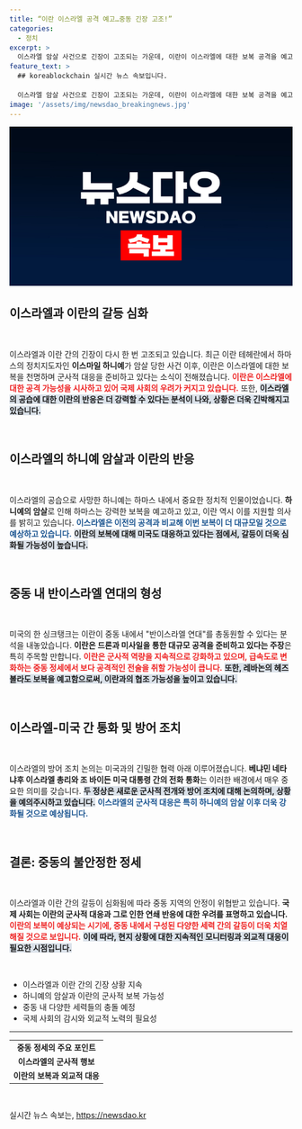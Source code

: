 ```yaml
---
title: “이란 이스라엘 공격 예고…중동 긴장 고조!”
categories:
  - 정치
excerpt: >
  이스라엘 암살 사건으로 긴장이 고조되는 가운데, 이란이 이스라엘에 대한 보복 공격을 예고했습니다. 전문가들은 이란이 중동 전역의 무장세력을 동원해 대규모 공습을 감행할 가능성을 경고하고 있습니다.
feature_text: >
  ## koreablockchain 실시간 뉴스 속보입니다.

  이스라엘 암살 사건으로 긴장이 고조되는 가운데, 이란이 이스라엘에 대한 보복 공격을 예고했습니다. 전문가들은 이란이 중동 전역의 무장세력을 동원해 대규모 공습을 감행할 가능성을 경고하고 있습니다.
image: '/assets/img/newsdao_breakingnews.jpg'
---
```


<p><img src="/assets/img/newsdao_breakingnews.jpg" alt="koreablockchain 속보" /></p>

<h2 data-ke-size="size26">이스라엘과 이란의 갈등 심화</h2>

<p data-ke-size="size16">&nbsp;</p>

<p>이스라엘과 이란 간의 긴장이 다시 한 번 고조되고 있습니다. 최근 이란 테헤란에서 하마스의 정치지도자인 <b>이스마일 하니예</b>가 암살 당한 사건 이후, 이란은 이스라엘에 대한 보복을 천명하며 군사적 대응을 준비하고 있다는 소식이 전해졌습니다. <b><span style="color: #ee2323;">이란은 이스라엘에 대한 공격 가능성을 시사하고 있어 국제 사회의 우려가 커지고 있습니다.</span></b> 또한, <b><span style="background-color: #21538527;">이스라엘의 공습에 대한 이란의 반응은 더 강력할 수 있다는 분석이 나와, 상황은 더욱 긴박해지고 있습니다.</span></b></p>

<p data-ke-size="size16">&nbsp;</p>

<h2 data-ke-size="size26">이스라엘의 하니예 암살과 이란의 반응</h2>

<p data-ke-size="size16">&nbsp;</p>

<p>이스라엘의 공습으로 사망한 하니예는 하마스 내에서 중요한 정치적 인물이었습니다. <b>하니예의 암살</b>로 인해 하마스는 강력한 보복을 예고하고 있고, 이란 역시 이를 지원할 의사를 밝히고 있습니다. <b><span style="color: #1a5490;">이스라엘은 이전의 공격과 비교해 이번 보복이 더 대규모일 것으로 예상하고 있습니다.</span></b> <b><span style="background-color: #21538527;">이란의 보복에 대해 미국도 대응하고 있다는 점에서, 갈등이 더욱 심화될 가능성이 높습니다.</span></b></p>

<p data-ke-size="size16">&nbsp;</p>

<h2 data-ke-size="size26">중동 내 반이스라엘 연대의 형성</h2>

<p data-ke-size="size16">&nbsp;</p>

<p>미국의 한 싱크탱크는 이란이 중동 내에서 "반이스라엘 연대"를 총동원할 수 있다는 분석을 내놓았습니다. <b>이란은 드론과 미사일을 통한 대규모 공격을 준비하고 있다는 주장</b>은 특히 주목할 만합니다. <b><span style="color: #ee2323;">이란은 군사적 역량을 지속적으로 강화하고 있으며, 급속도로 변화하는 중동 정세에서 보다 공격적인 전술을 취할 가능성이 큽니다.</span></b> <b><span style="background-color: #21538527;">또한, 레바논의 헤즈볼라도 보복을 예고함으로써, 이란과의 협조 가능성을 높이고 있습니다.</span></b></p>

<p data-ke-size="size16">&nbsp;</p>

<h2 data-ke-size="size26">이스라엘-미국 간 통화 및 방어 조치</h2>

<p data-ke-size="size16">&nbsp;</p>

<p>이스라엘의 방어 조치 논의는 미국과의 긴밀한 협력 아래 이루어졌습니다. <b>베냐민 네타냐후 이스라엘 총리와 조 바이든 미국 대통령 간의 전화 통화</b>는 이러한 배경에서 매우 중요한 의미를 갖습니다. <b><span style="background-color: #21538527;">두 정상은 새로운 군사적 전개와 방어 조치에 대해 논의하며, 상황을 예의주시하고 있습니다.</span></b> <b><span style="color: #1a5490;">이스라엘의 군사적 대응은 특히 하니예의 암살 이후 더욱 강화될 것으로 예상됩니다.</span></b></p>

<p data-ke-size="size16">&nbsp;</p>

<h2 data-ke-size="size26">결론: 중동의 불안정한 정세</h2>

<p data-ke-size="size16">&nbsp;</p>

<p>이스라엘과 이란 간의 갈등이 심화됨에 따라 중동 지역의 안정이 위협받고 있습니다. <b>국제 사회는 이란의 군사적 대응과 그로 인한 연쇄 반응에 대한 우려를 표명하고 있습니다.</b> <b><span style="color: #ee2323;">이란의 보복이 예상되는 시기에, 중동 내에서 구성된 다양한 세력 간의 갈등이 더욱 치열해질 것으로 보입니다.</span></b> <b><span style="background-color: #21538527;">이에 따라, 현지 상황에 대한 지속적인 모니터링과 외교적 대응이 필요한 시점입니다.</span></b></p>

<p data-ke-size="size16">&nbsp;</p>

<ul>
    <li>이스라엘과 이란 간의 긴장 상황 지속</li>
    <li>하니예의 암살과 이란의 군사적 보복 가능성</li>
    <li>중동 내 다양한 세력들의 충돌 예정</li>
    <li>국제 사회의 감시와 외교적 노력의 필요성</li>
</ul>

<hr>

<table style="width: 100%; border-collapse: collapse;">
    <tr>
        <td style="text-align: center; height: 17px;"><b>중동 정세의 주요 포인트</b></td>
    </tr>
    <tr>
        <td style="text-align: center; height: 17px;"><b>이스라엘의 군사적 행보</b></td>
    </tr>
    <tr>
        <td style="text-align: center; height: 17px;"><b>이란의 보복과 외교적 대응</b></td>
    </tr>
</table>

<p data-ke-size="size16">&nbsp;</p>
실시간 뉴스 속보는, <a href="https://newsdao.kr" rel="dofollow">https://newsdao.kr</a>


